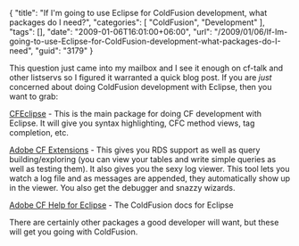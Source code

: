 {
	"title": "If I'm going to use Eclipse for ColdFusion development, what packages do I need?",
	"categories": [
		"ColdFusion",
		"Development"
	],
	"tags": [],
	"date": "2009-01-06T16:01:00+06:00",
	"url": "/2009/01/06/If-Im-going-to-use-Eclipse-for-ColdFusion-development-what-packages-do-I-need",
	"guid": "3179"
}

This question just came into my mailbox and I see it enough on cf-talk and other listservs so I figured it warranted a quick blog post. If you are <i>just</i> concerned about doing ColdFusion development with Eclipse, then you want to grab:

<a href="www.cfeclipse.org">CFEclipse</a> - This is the main package for doing CF development with Eclipse. It will give you syntax highlighting, CFC method views, tag completion, etc. 

<a href="http://download.macromedia.com/pub/coldfusion/8/eclipseextensions/CF801-Extensions-for-Eclipse.zip">Adobe CF Extensions</a> - This gives you RDS support as well as query building/exploring (you can view your tables and write simple queries as well as testing them). It also gives you the sexy log viewer. This tool lets you watch a log file and as messages are appended, they automatically show up in the viewer. You also get the debugger and snazzy wizards.

<a href="http://livedocs.adobe.com/coldfusion/8/com.adobe.coldfusion_help_8_1.0.1.jar">Adobe CF Help for Eclipse</a> - The ColdFusion docs for Eclipse

There are certainly other packages a good developer will want, but these will get you going with ColdFusion.